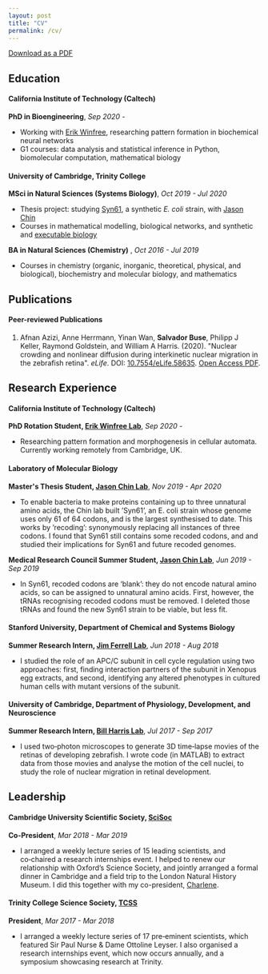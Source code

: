 ```yaml
---
layout: post
title: "CV"
permalink: /cv/
---
```

<!--<a href="{{site.baseurl}}/assets/Salvador_Buse_CV.pdf"><span class="button"> Download as PDF </span></a>--> 
[Download as a PDF]({{site.baseurl}}/assets/Salvador_Buse_CV.pdf)

## Education
#### California Institute of Technology (Caltech)
**PhD in Bioengineering**, *Sep 2020 -*
* Working with [Erik Winfree](https://www.dna.caltech.edu/), researching pattern formation in biochemical neural networks
* G1 courses: data analysis and statistical inference in Python, biomolecular computation, mathematical biology

#### University of Cambridge, Trinity College
**MSci in Natural Sciences (Systems Biology)**, *Oct 2019 - Jul 2020*
* Thesis project: studying [Syn61](https://doi.org/10.1038/s41586-019-1192-5), a synthetic *E. coli* strain, with [Jason Chin](https://www2.mrc-lmb.cam.ac.uk/group-leaders/a-to-g/jason-chin/)
* Courses in mathematical modelling, biological networks, and synthetic and [executable biology](https://doi.org/10.1038/nbt1356)

**BA in Natural Sciences (Chemistry)** , *Oct 2016 - Jul 2019*
* Courses in chemistry (organic, inorganic, theoretical, physical, and biological), biochemistry and molecular biology, and mathematics

## Publications
[//]: # (#### Forthcoming Publications and Preprints) 
#### Peer-reviewed Publications
1. Afnan Azizi, Anne Herrmann, Yinan Wan, **Salvador Buse**, Philipp J Keller, Raymond Goldstein, and William A Harris. (2020). "Nuclear crowding and nonlinear diffusion during interkinetic nuclear migration in the zebrafish retina". *eLife*. DOI: [10.7554/eLife.58635]("https://elifesciences.org/articles/58635"). [Open Access PDF]("https://elifesciences.org/articles/58635").

## Research Experience
#### California Institute of Technology (Caltech)
**PhD Rotation Student, [Erik Winfree Lab](https://www.dna.caltech.edu/)**, *Sep 2020 -*
* Researching pattern formation and morphogenesis in cellular automata. Currently working remotely from Cambridge, UK.

#### Laboratory of Molecular Biology
**Master's Thesis Student, [Jason Chin Lab](https://www2.mrc-lmb.cam.ac.uk/group-leaders/a-to-g/jason-chin/)**, *Nov 2019 - Apr 2020*
*  To enable bacteria to make proteins containing up to three unnatural amino acids, the Chin lab built ’Syn61’, an E. coli strain whose genome uses only 61 of 64 codons, and is the largest synthesised to date. This works by ’recoding’: synonymously replacing all instances of three codons. I found that Syn61 still contains some recoded codons, and and studied their implications for Syn61 and future recoded genomes.

**Medical Research Council Summer Student, [Jason Chin Lab](https://www2.mrc-lmb.cam.ac.uk/group-leaders/a-to-g/jason-chin/)**, *Jun 2019 - Sep 2019*
*  In Syn61, recoded codons are ‘blank’: they do not encode natural amino acids, so can be assigned to unnatural amino acids. First, however, the tRNAs recognising recoded codons must be removed. I deleted those tRNAs and found the new Syn61 strain to be viable, but less fit.

#### Stanford University, Department of Chemical and Systems Biology
**Summer Research Intern, [Jim Ferrell Lab](https://web.stanford.edu/group/ferrelllab/)**, *Jun 2018 - Aug 2018*
*  I studied the role of an APC/C subunit in cell cycle regulation using two approaches: first, finding interaction partners of the subunit in Xenopus egg extracts, and second, identifying any altered phenotypes in cultured human cells with mutant versions of the subunit.

#### University of Cambridge, Department of Physiology, Development, and Neuroscience
**Summer Research Intern, [Bill Harris Lab](https://www.pdn.cam.ac.uk/directory/william-harris)**, *Jul 2017 - Sep 2017*
*  I used two‑photon microscopes to generate 3D time‑lapse movies of the retinas of developing zebrafish. I wrote code (in MATLAB) to extract data from those movies and analyse the motion of the cell nuclei, to study the role of nuclear migration in retinal development.

## Leadership
#### Cambridge University Scientific Society, [SciSoc](http://scisoc.com/)
**Co-President**, *Mar 2018 - Mar 2019*
* I arranged a weekly lecture series of 15 leading scientists, and co‑chaired a research internships event. I helped to renew our relationship with Oxford’s Science Society, and jointly arranged a formal dinner in Cambridge and a field trip to the London Natural History Museum. I did this together with my co-president, [Charlene](https://www.linkedin.com/in/charleneostang/).

#### Trinity College Science Society, [TCSS](https://tcss.soc.srcf.net/)
**President**, *Mar 2017 - Mar 2018*
* I arranged a weekly lecture series of 17 pre‑eminent scientists, which featured Sir Paul Nurse & Dame Ottoline Leyser. I also organised a research internships event, which now occurs annually, and a symposium showcasing research at Trinity.
